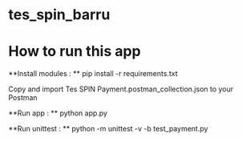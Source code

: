# tes_spin_barru
# How to run this app

**Install modules : ** pip install -r requirements.txt

Copy and import Tes SPIN Payment.postman_collection.json to your Postman

**Run app : ** python app.py

**Run unittest : ** python -m unittest -v -b test_payment.py
